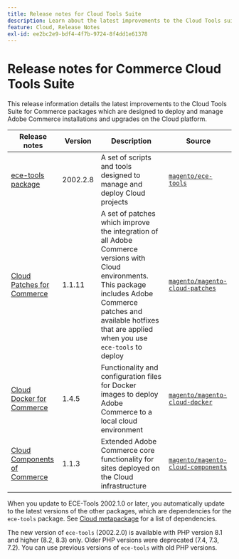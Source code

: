```yaml
---
title: Release notes for Cloud Tools Suite
description: Learn about the latest improvements to the Cloud Tools suite for Adobe Commerce.
feature: Cloud, Release Notes
exl-id: ee2bc2e9-bdf4-4f7b-9724-8f4dd1e61378
---
```

# Release notes for Commerce Cloud Tools Suite

This release information details the latest improvements to the Cloud Tools Suite for Commerce packages which are designed to deploy and manage Adobe Commerce installations and upgrades on the Cloud platform.

| Release notes     | Version  | Description                              | Source              |
| ----------------- |----------| ---------------------------------------- | --------------------------- |
| [ece-tools package](ece-tools-package.md) | 2002.2.8 | A set of scripts and tools designed to manage and deploy Cloud projects | [`magento/ece-tools`](https://github.com/magento/ece-tools/tree/2002.2.8) |
| [Cloud Patches for Commerce](cloud-patches.md) | 1.1.11 | A set of patches which improve the integration of all Adobe Commerce versions with Cloud environments. This package includes Adobe Commerce patches and available hotfixes that are applied when you use `ece-tools` to deploy | [`magento/magento-cloud-patches`](https://github.com/magento/magento-cloud-patches/tree/1.1.11) |
| [Cloud Docker for Commerce](cloud-docker.md) | 1.4.5 | Functionality and configuration files for Docker images to deploy Adobe Commerce to a local cloud environment | [`magento/magento-cloud-docker`](https://github.com/magento/magento-cloud-docker/tree/1.4.5) |
| [Cloud Components of Commerce](cloud-components.md) | 1.1.3 | Extended Adobe Commerce core functionality for sites deployed on the Cloud infrastructure | [`magento/magento-cloud-components`](https://github.com/magento/magento-cloud-components/tree/1.1.3) |

When you update to ECE-Tools 2002.1.0 or later, you automatically update to the latest versions of the other packages, which are dependencies for the `ece-tools` package. See [Cloud metapackage](../development/overview.md#cloud-metapackage) for a list of dependencies.

The new version of `ece-tools` (2002.2.0)  is available with PHP version 8.1 and higher (8.2, 8.3) only. Older PHP versions were deprecated (7.4, 7.3, 7.2). You can use previous versions of `ece-tools` with old PHP versions.


